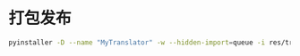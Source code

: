 # 打包发布

```bash
pyinstaller -D --name "MyTranslator" -w --hidden-import=queue -i res/translate.ico main.py
```